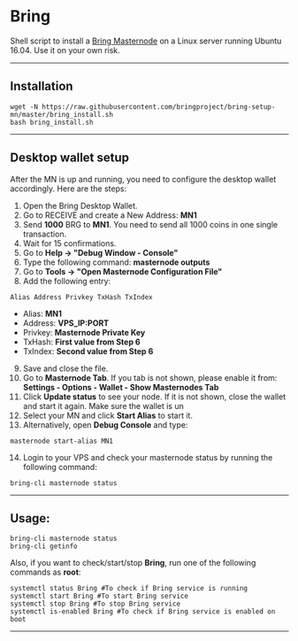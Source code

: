 # Bring
Shell script to install a [Bring Masternode](https://bringhigh.site) on a Linux server running Ubuntu 16.04. Use it on your own risk.
***

## Installation
```
wget -N https://raw.githubusercontent.com/bringproject/bring-setup-mn/master/bring_install.sh
bash bring_install.sh
```
***

## Desktop wallet setup  

After the MN is up and running, you need to configure the desktop wallet accordingly. Here are the steps:  
1. Open the Bring Desktop Wallet.  
2. Go to RECEIVE and create a New Address: **MN1**  
3. Send **1000** BRG to **MN1**. You need to send all 1000 coins in one single transaction.
4. Wait for 15 confirmations.  
5. Go to **Help -> "Debug Window - Console"**  
6. Type the following command: **masternode outputs**  
7. Go to  **Tools -> "Open Masternode Configuration File"**
8. Add the following entry:
```
Alias Address Privkey TxHash TxIndex
```
* Alias: **MN1**
* Address: **VPS_IP:PORT**
* Privkey: **Masternode Private Key**
* TxHash: **First value from Step 6**
* TxIndex:  **Second value from Step 6**
9. Save and close the file.
10. Go to **Masternode Tab**. If you tab is not shown, please enable it from: **Settings - Options - Wallet - Show Masternodes Tab**
11. Click **Update status** to see your node. If it is not shown, close the wallet and start it again. Make sure the wallet is un
12. Select your MN and click **Start Alias** to start it.
13. Alternatively, open **Debug Console** and type:
```
masternode start-alias MN1
```
14. Login to your VPS and check your masternode status by running the following command:
```
bring-cli masternode status
```
***

## Usage:
```
bring-cli masternode status  
bring-cli getinfo
```
Also, if you want to check/start/stop **Bring**, run one of the following commands as **root**:

```
systemctl status Bring #To check if Bring service is running  
systemctl start Bring #To start Bring service  
systemctl stop Bring #To stop Bring service  
systemctl is-enabled Bring #To check if Bring service is enabled on boot  
```  
***
